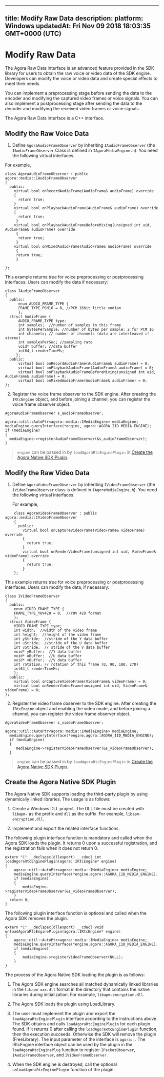 
---
title: Modify Raw Data
description: 
platform: Windows
updatedAt: Fri Nov 09 2018 18:03:35 GMT+0000 (UTC)
---
# Modify Raw Data
The Agora Raw Data interface is an advanced feature provided in the SDK library for users to obtain the raw voice or video data of the SDK engine. Developers can modify the voice or video data and create special effects to meet their needs.

You can implement a preprocessing stage before sending the data to the encoder and modifying the captured video frames or voice signals. You can also implement a postprocessing stage after sending the data to the decoder and modifying the received video frames or voice signals.

The Agora Raw Data interface is a C++ interface. 

## Modify the Raw Voice Data

1.  Define <code>AgoraAudioFrameObserver</code> by inheriting <code>IAudioFrameObserver</code> (the <code>IAudioFrameObserver</code> Class is defined in <code>IAgoraMediaEngine.h</code>). You need the following virtual interfaces:


For example,

```
class AgoraAudioFrameObserver : public agora::media::IAudioFrameObserver
{
  public:
    virtual bool onRecordAudioFrame(AudioFrame& audioFrame) override
    {
      return true;
    }
    virtual bool onPlaybackAudioFrame(AudioFrame& audioFrame) override
    {
      return true;
     }
    virtual bool onPlaybackAudioFrameBeforeMixing(unsigned int uid, AudioFrame& audioFrame) override
     {
      return true;
     }
    virtual bool onMixedAudioFrame(AudioFrame& audioFrame) override
     {
     return true;
     }

};
```

This example returns true for voice preprocessing or postprocessing interfaces. Users can modify the data if necessary:

```
class IAudioFrameObserver
{
  public:
      enum AUDIO_FRAME_TYPE {
      FRAME_TYPE_PCM16 = 0, //PCM 16bit little endian
      };
  struct AudioFrame {
      AUDIO_FRAME_TYPE type;
      int samples;  //number of samples in this frame
      int bytesPerSample; //number of bytes per sample: 2 for PCM 16
      int channels; // number of channels (data are interleaved if stereo)
      int samplesPerSec; //sampling rate
      void* buffer; //data buffer
      int64_t renderTimeMs;
     };
  public:
      virtual bool onRecordAudioFrame(AudioFrame& audioFrame) = 0;
      virtual bool onPlaybackAudioFrame(AudioFrame& audioFrame) = 0;
      virtual bool onPlaybackAudioFrameBeforeMixing(unsigned int uid, AudioFrame& audioFrame) = 0;
      virtual bool onMixedAudioFrame(AudioFrame& audioFrame) = 0;
};
```

2.  Register the voice frame observer to the SDK engine. After creating the <code>IRtcEngine</code> object, and before joining a channel, you can register the voice frame observer object.


```
AgoraAudioFrameObserver s_audioFrameObserver;

agora::util::AutoPtr<agora::media::IMediaEngine> mediaEngine;
mediaEngine.queryInterface(*engine, agora::AGORA_IID_MEDIA_ENGINE);
if (mediaEngine)
{
  mediaEngine->registerAudioFrameObserver(&s_audioFrameObserver);
}
```

> <code>engine</code> can be passed in by <code>loadAgoraRtcEnginePlugin</code> in [Create the Agora Native SDK Plugin](#create_plugin).

## Modify the Raw Video Data

1.  Define <code>AgoraVideoFrameObserver</code> by inheriting <code>IVideoFrameObserver</code> (the <code>IVideoFrameObserver</code> class is defined in <code>IAgoraMediaEngine.h</code>). You need the following virtual interfaces:

    For example,

```
    class AgoraVideoFrameObserver : public agora::media::IVideoFrameObserver
    {
      public:
        virtual bool onCaptureVideoFrame(VideoFrame& videoFrame) override
        {
          return true;
        }
        virtual bool onRenderVideoFrame(unsigned int uid, VideoFrame& videoFrame) override
        {
          return true;
        }
    };
```


This example returns true for voice preprocessing or postprocessing interfaces. Users can modify the data, if necessary:

```
class IVideoFrameObserver
{
  public:
    enum VIDEO_FRAME_TYPE {
    FRAME_TYPE_YUV420 = 0,  //YUV 420 format
    };
  struct VideoFrame {
    VIDEO_FRAME_TYPE type;
    int width;  //width of the video frame
    int height;  //height of the video frame
    int yStride;  //stride of the Y data buffer
    int uStride;  //stride of the U data buffer
    int vStride;  // stride of the V data buffer
    void* yBuffer;  //Y data buffer
    void* uBuffer;  //U data buffer
    void* vBuffer;  //V data buffer
    int rotation; // rotation of this frame (0, 90, 180, 270)
    int64_t renderTimeMs;
    };
  public:
    virtual bool onCaptureVideoFrame(VideoFrame& videoFrame) = 0;
    virtual bool onRenderVideoFrame(unsigned int uid, VideoFrame& videoFrame) = 0;
};
```

2.  Register the video frame observer to the SDK engine. After creating the <code>IRtcEngine</code> object and enabling the video mode, and before joining a channel, you can register the video frame observer object.


```
AgoraVideoFrameObserver s_videoFrameObserver;

agora::util::AutoPtr<agora::media::IMediaEngine> mediaEngine;
  mediaEngine.queryInterface(*engine,agora::AGORA_IID_MEDIA_ENGINE);
  if (mediaEngine)
  {
     mediaEngine->registerVideoFrameObserver(&s_videoFrameObserver);
  }
```

> <code>engine</code> can be passed in by <code>loadAgoraRtcEnginePlugin</code> in [Create the Agora Native SDK Plugin](#create_plugin).

<a name="create_plugin"></a>
## Create the Agora Native SDK Plugin

The Agora Native SDK supports loading the third-party plugin by using dynamically linked libraries. The usage is as follows:

1.  Create a Windows DLL project. The DLL file must be created with <code>libapm-</code> as the prefix and <code>dll</code> as the suffix. For example, <code>libapm-encryption.dll</code>.

2.  Implement and export the related interface functions.


The following plugin interface function is mandatory and called when the Agora SDK loads the plugin. It returns 0 upon a successful registration, and the registration fails when it does not return 0.

```
extern "C" __declspec(dllexport) __cdecl int loadAgoraRtcEnginePlugin(agora::IRtcEngine* engine)
{
    agora::util::AutoPtr<agora::media::IMediaEngine> mediaEngine;
    mediaEngine.queryInterface(*engine,agora::AGORA_IID_MEDIA_ENGINE);
    if (mediaEngine)
    {
        mediaEngine->registerVideoFrameObserver(&s_videoFrameObserver);
    }
  return 0;
}
```

The following plugin interface function is optional and called when the Agora SDK removes the plugin.

```
extern "C" __declspec(dllexport) __cdecl void unloadAgoraRtcEnginePlugin(agora::IRtcEngine* engine)
{
    agora::util::AutoPtr<agora::media::IMediaEngine> mediaEngine;
    mediaEngine.queryInterface(*engine,agora::AGORA_IID_MEDIA_ENGINE);
    if (mediaEngine)
    {
        mediaEngine->registerVideoFrameObserver(NULL);
    }
}
```

The process of the Agora Native SDK loading the plugin is as follows:

1.  The Agora SDK engine searches all matched dynamically linked libraries in the <code>libapm-xxx.dll</code> format in the directory that contains the native libraries during initialization. For example, <code>libapm-encryption.dll</code>.

2.  The Agora SDK loads the plugin using LoadLibrary.

3.  The user must implement the plugin and export the <code>loadAgoraRtcEnginePlugin</code> interface according to the instructions above. The SDK obtains and calls <code>loadAgoraRtcEnginePlugin</code> for each plugin found. If it returns 0 after calling the <code>loadAgoraRtcEnginePlugin</code> function, then the execution succeeds. Otherwise the SDK will remove the plugin (FreeLibrary). The input parameter of the interface is <code>agora::</code>. The IRtcEngine interface object can be used by the plugin in the <code>loadAgoraRtcEnginePlug</code> function to register <code>IPacketObserver</code>, <code>IAudioFrameObserver</code>, and <code>IVideoFrameObserver</code>.

4.  When the SDK engine is destroyed, call the optional <code>unloadAgoraRtcEnginePlugin</code> function of the plugin.



